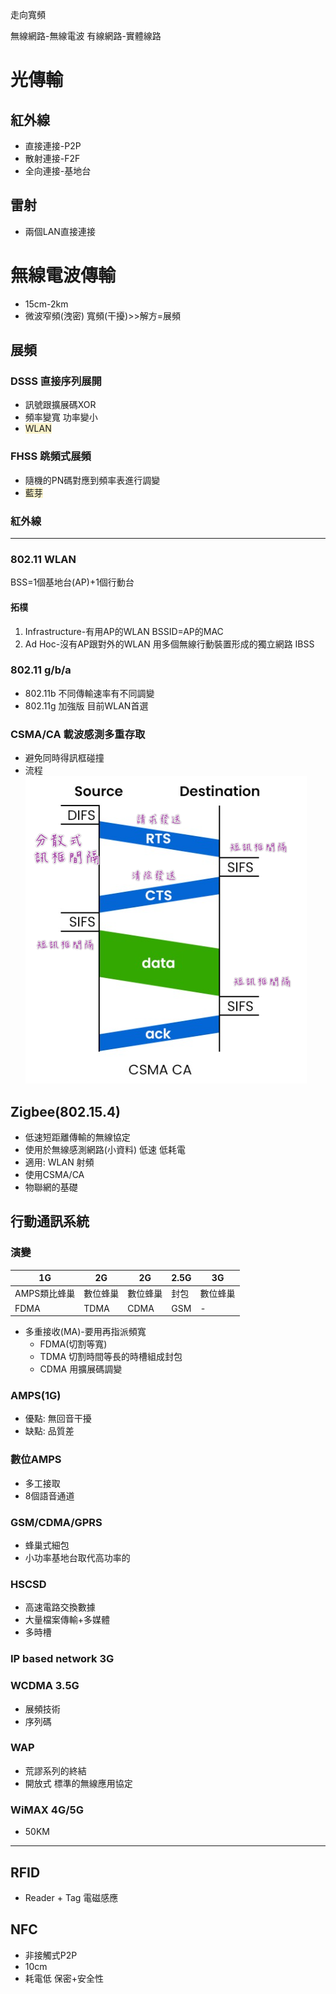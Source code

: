 走向寬頻

無線網路-無線電波
有線網路-實體線路

# 光傳輸
## 紅外線
- 直接連接-P2P
- 散射連接-F2F
- 全向連接-基地台
## 雷射
- 兩個LAN直接連接
# 無線電波傳輸
- 15cm-2km
- 微波窄頻(洩密) 寬頻(干擾)>>解方=展頻
## 展頻
### DSSS 直接序列展開
- 訊號跟擴展碼XOR
- 頻率變寬 功率變小
- <span style="background:rgba(240, 200, 0, 0.2)">WLAN</span>
### FHSS 跳頻式展頻
- 隨機的PN碼對應到頻率表進行調變
- <span style="background:rgba(240, 200, 0, 0.2)">藍芽</span>
### 紅外線

---
### 802.11 WLAN
BSS=1個基地台(AP)+1個行動台
#### 拓樸
1. Infrastructure-有用AP的WLAN
	BSSID=AP的MAC
1. Ad Hoc-沒有AP跟對外的WLAN
	用多個無線行動裝置形成的獨立網路
	IBSS

### 802.11 g/b/a
- 802.11b 不同傳輸速率有不同調變
- 802.11g 加強版 目前WLAN首選
### CSMA/CA 載波感測多重存取
- 避免同時得訊框碰撞
- 流程
	![image.png|350](https://raw.githubusercontent.com/Ash0645/image_remote/main/202401071539188.png)

## Zigbee(802.15.4)
- 低速短距離傳輸的無線協定
- 使用於無線感測網路(小資料) 低速 低耗電
- 適用: WLAN 射頻
- 使用CSMA/CA
- 物聯網的基礎

## 行動通訊系統
### 演變
| 1G | 2G | 2G | 2.5G | 3G |
| ---- | ---- | ---- | ---- | ---- |
| AMPS類比蜂巢 | 數位蜂巢 | 數位蜂巢 | 封包 | 數位蜂巢 |
| FDMA | TDMA | CDMA | GSM | - |
- 多重接收(MA)-要用再指派頻寬
	- FDMA(切割等寬)
	- TDMA 切割時間等長的時槽組成封包
	- CDMA 用擴展碼調變
### AMPS(1G)
- 優點: 無回音干擾
- 缺點: 品質差
### 數位AMPS
- 多工接取
- 8個語音通道
### GSM/CDMA/GPRS
- 蜂巢式細包
- 小功率基地台取代高功率的
### HSCSD
- 高速電路交換數據
- 大量檔案傳輸+多媒體
- 多時槽
### IP based network 3G
### WCDMA 3.5G
- 展頻技術
- 序列碼
### WAP
- 荒謬系列的終結
- 開放式 標準的無線應用協定
### WiMAX 4G/5G
- 50KM

---
## RFID
- Reader + Tag 電磁感應
## NFC 
- 非接觸式P2P
- 10cm
- 耗電低 保密+安全性
